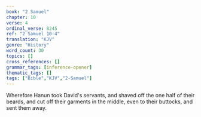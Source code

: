 ```yaml
---
book: "2 Samuel"
chapter: 10
verse: 4
ordinal_verse: 8245
ref: "2 Samuel 10:4"
translation: "KJV"
genre: "History"
word_count: 30
topics: []
cross_references: []
grammar_tags: [inference-opener]
thematic_tags: []
tags: ["Bible","KJV","2-Samuel"]
---
```

Wherefore Hanun took David's servants, and shaved off the one half of their beards, and cut off their garments in the middle, even to their buttocks, and sent them away.
